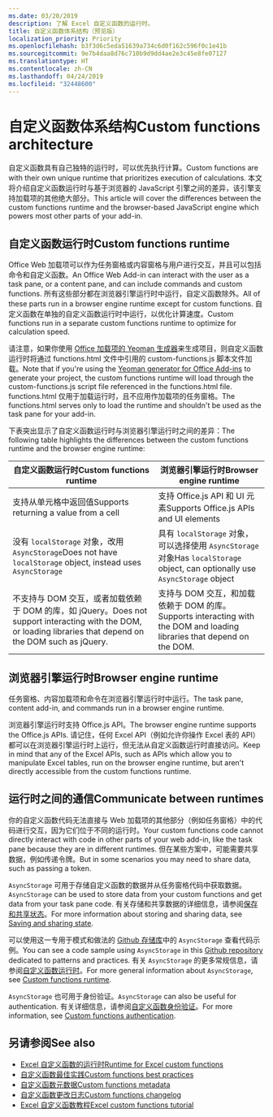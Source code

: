 ```yaml
---
ms.date: 03/20/2019
description: 了解 Excel 自定义函数的运行时。
title: 自定义函数体系结构（预览版）
localization_priority: Priority
ms.openlocfilehash: b3f3d6c5eda51639a734c6d0f162c596f0c1e41b
ms.sourcegitcommit: 9e7b4daa8d76c710b9d9dd4ae2e3c45e8fe07127
ms.translationtype: HT
ms.contentlocale: zh-CN
ms.lasthandoff: 04/24/2019
ms.locfileid: "32448600"
---
```

# <a name="custom-functions-architecture"></a><span data-ttu-id="39fe3-103">自定义函数体系结构</span><span class="sxs-lookup"><span data-stu-id="39fe3-103">Custom functions architecture</span></span>

 <span data-ttu-id="39fe3-104">自定义函数具有自己独特的运行时，可以优先执行计算。</span><span class="sxs-lookup"><span data-stu-id="39fe3-104">Custom functions are with their own unique runtime that prioritizes execution of calculations.</span></span> <span data-ttu-id="39fe3-105">本文将介绍自定义函数运行时与基于浏览器的 JavaScript 引擎之间的差异，该引擎支持加载项的其他绝大部分。</span><span class="sxs-lookup"><span data-stu-id="39fe3-105">This article will cover the differences between the custom functions runtime and the browser-based JavaScript engine which powers most other parts of your add-in.</span></span>

## <a name="custom-functions-runtime"></a><span data-ttu-id="39fe3-106">自定义函数运行时</span><span class="sxs-lookup"><span data-stu-id="39fe3-106">Custom functions runtime</span></span>

<span data-ttu-id="39fe3-107">Office Web 加载项可以作为任务窗格或内容窗格与用户进行交互，并且可以包括命令和自定义函数。</span><span class="sxs-lookup"><span data-stu-id="39fe3-107">An Office Web Add-in can interact with the user as a task pane, or a content pane, and can include commands and custom functions.</span></span> <span data-ttu-id="39fe3-108">所有这些部分都在浏览器引擎运行时中运行，自定义函数除外。</span><span class="sxs-lookup"><span data-stu-id="39fe3-108">All of these parts run in a browser engine runtime except for custom functions.</span></span> <span data-ttu-id="39fe3-109">自定义函数在单独的自定义函数运行时中运行，以优化计算速度。</span><span class="sxs-lookup"><span data-stu-id="39fe3-109">Custom functions run in a separate custom functions runtime to optimize for calculation speed.</span></span>

<span data-ttu-id="39fe3-110">请注意，如果你使用 [Office 加载项的 Yeoman 生成器](https://www.npmjs.com/package/generator-office)来生成项目，则自定义函数运行时将通过 functions.html 文件中引用的 custom-functions.js 脚本文件加载。</span><span class="sxs-lookup"><span data-stu-id="39fe3-110">Note that if you're using the [Yeoman generator for Office Add-ins](https://www.npmjs.com/package/generator-office) to generate your project, the custom functions runtime will load through the custom-functions.js script file referenced in the functions.html file.</span></span> <span data-ttu-id="39fe3-111">functions.html 仅用于加载运行时，且不应用作加载项的任务窗格。</span><span class="sxs-lookup"><span data-stu-id="39fe3-111">The functions.html serves only to load the runtime and shouldn't be used as the task pane for your add-in.</span></span>

<span data-ttu-id="39fe3-112">下表突出显示了自定义函数运行时与浏览器引擎运行时之间的差异：</span><span class="sxs-lookup"><span data-stu-id="39fe3-112">The following table highlights the differences between the custom functions runtime and the browser engine runtime:</span></span>

| <span data-ttu-id="39fe3-113">自定义函数运行时</span><span class="sxs-lookup"><span data-stu-id="39fe3-113">Custom functions runtime</span></span>  | <span data-ttu-id="39fe3-114">浏览器引擎运行时</span><span class="sxs-lookup"><span data-stu-id="39fe3-114">Browser engine runtime</span></span>    |
|------------------------------------------------------------------ |-------------------------------------------------------------------------------------------------------------- |
| <span data-ttu-id="39fe3-115">支持从单元格中返回值</span><span class="sxs-lookup"><span data-stu-id="39fe3-115">Supports returning a value from a cell</span></span>    | <span data-ttu-id="39fe3-116">支持 Office.js API 和 UI 元素</span><span class="sxs-lookup"><span data-stu-id="39fe3-116">Supports Office.js APIs and UI elements</span></span>   |
| <span data-ttu-id="39fe3-117">没有 `localStorage` 对象，改用 `AsyncStorage`</span><span class="sxs-lookup"><span data-stu-id="39fe3-117">Does not have `localStorage` object, instead uses `AsyncStorage`</span></span>  | <span data-ttu-id="39fe3-118">具有 `localStorage` 对象，可以选择使用 `AsyncStorage` 对象</span><span class="sxs-lookup"><span data-stu-id="39fe3-118">Has `localStorage` object, can optionally use `AsyncStorage` object</span></span>   |
| <span data-ttu-id="39fe3-119">不支持与 DOM 交互，或者加载依赖于 DOM 的库，如 jQuery。</span><span class="sxs-lookup"><span data-stu-id="39fe3-119">Does not support interacting with the DOM, or loading libraries that depend on the DOM such as jQuery.</span></span>    | <span data-ttu-id="39fe3-120">支持与 DOM 交互，和加载依赖于 DOM 的库。</span><span class="sxs-lookup"><span data-stu-id="39fe3-120">Supports interacting with the DOM and loading libraries that depend on the DOM.</span></span> |


## <a name="browser-engine-runtime"></a><span data-ttu-id="39fe3-121">浏览器引擎运行时</span><span class="sxs-lookup"><span data-stu-id="39fe3-121">Browser engine runtime</span></span>

<span data-ttu-id="39fe3-122">任务窗格、内容加载项和命令在浏览器引擎运行时中运行。</span><span class="sxs-lookup"><span data-stu-id="39fe3-122">The task pane, content add-in, and commands run in a browser engine runtime.</span></span>

<span data-ttu-id="39fe3-123">浏览器引擎运行时支持 Office.js API。</span><span class="sxs-lookup"><span data-stu-id="39fe3-123">The browser engine runtime supports the Office.js APIs.</span></span> <span data-ttu-id="39fe3-124">请记住，任何 Excel API（例如允许你操作 Excel 表的 API）都可以在浏览器引擎运行时上运行，但无法从自定义函数运行时直接访问。</span><span class="sxs-lookup"><span data-stu-id="39fe3-124">Keep in mind that any of the Excel APIs, such as APIs which allow you to manipulate Excel tables, run on the browser engine runtime, but aren't directly accessible from the custom functions runtime.</span></span>

## <a name="communicate-between-runtimes"></a><span data-ttu-id="39fe3-125">运行时之间的通信</span><span class="sxs-lookup"><span data-stu-id="39fe3-125">Communicate between runtimes</span></span>

<span data-ttu-id="39fe3-126">你的自定义函数代码无法直接与 Web 加载项的其他部分（例如任务窗格）中的代码进行交互，因为它们位于不同的运行时。</span><span class="sxs-lookup"><span data-stu-id="39fe3-126">Your custom functions code cannot directly interact with code in other parts of your web add-in, like the task pane because they are in different runtimes.</span></span> <span data-ttu-id="39fe3-127">但在某些方案中，可能需要共享数据，例如传递令牌。</span><span class="sxs-lookup"><span data-stu-id="39fe3-127">But in some scenarios you may need to share data, such as passing a token.</span></span>

<span data-ttu-id="39fe3-128">`AsyncStorage` 可用于存储自定义函数的数据并从任务窗格代码中获取数据。</span><span class="sxs-lookup"><span data-stu-id="39fe3-128">`AsyncStorage` can be used to store data from your custom functions and get data from your task pane code.</span></span> <span data-ttu-id="39fe3-129">有关存储和共享数据的详细信息，请参阅[保存和共享状态](custom-functions-overview.md#saving-and-sharing-state)。</span><span class="sxs-lookup"><span data-stu-id="39fe3-129">For more information about storing and sharing data, see [Saving and sharing state](custom-functions-overview.md#saving-and-sharing-state).</span></span>

<span data-ttu-id="39fe3-130">可以使用这一专用于模式和做法的 [Github 存储库](https://github.com/OfficeDev/PnP-OfficeAddins/tree/master/Excel-custom-functions/AsyncStorage)中的 `AsyncStorage` 查看代码示例。</span><span class="sxs-lookup"><span data-stu-id="39fe3-130">You can see a code sample using `AsyncStorage` in this [Github repository](https://github.com/OfficeDev/PnP-OfficeAddins/tree/master/Excel-custom-functions/AsyncStorage) dedicated to patterns and practices.</span></span>
<span data-ttu-id="39fe3-131">有关 `AsyncStorage` 的更多常规信息，请参阅[自定义函数运行时](./custom-functions-runtime.md)。</span><span class="sxs-lookup"><span data-stu-id="39fe3-131">For more general information about `AsyncStorage`, see [Custom functions runtime](./custom-functions-runtime.md).</span></span>

<span data-ttu-id="39fe3-132">`AsyncStorage` 也可用于身份验证。</span><span class="sxs-lookup"><span data-stu-id="39fe3-132">`AsyncStorage` can also be useful for authentication.</span></span> <span data-ttu-id="39fe3-133">有关详细信息，请参阅[自定义函数身份验证](custom-functions-authentication.md)。</span><span class="sxs-lookup"><span data-stu-id="39fe3-133">For more information, see [Custom functions authentication](custom-functions-authentication.md).</span></span>

## <a name="see-also"></a><span data-ttu-id="39fe3-134">另请参阅</span><span class="sxs-lookup"><span data-stu-id="39fe3-134">See also</span></span>

* [<span data-ttu-id="39fe3-135">Excel 自定义函数的运行时</span><span class="sxs-lookup"><span data-stu-id="39fe3-135">Runtime for Excel custom functions</span></span>](custom-functions-runtime.md)
* [<span data-ttu-id="39fe3-136">自定义函数最佳实践</span><span class="sxs-lookup"><span data-stu-id="39fe3-136">Custom functions best practices</span></span>](custom-functions-best-practices.md)
* [<span data-ttu-id="39fe3-137">自定义函数元数据</span><span class="sxs-lookup"><span data-stu-id="39fe3-137">Custom functions metadata</span></span>](custom-functions-json.md)
* [<span data-ttu-id="39fe3-138">自定义函数更改日志</span><span class="sxs-lookup"><span data-stu-id="39fe3-138">Custom functions changelog</span></span>](custom-functions-changelog.md)
* [<span data-ttu-id="39fe3-139">Excel 自定义函数教程</span><span class="sxs-lookup"><span data-stu-id="39fe3-139">Excel custom functions tutorial</span></span>](../tutorials/excel-tutorial-create-custom-functions.md)
